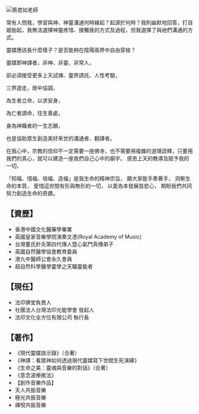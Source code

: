 ![蔡君如老師](https://www.notion.so/image/https%3A%2F%2Fs3-us-west-2.amazonaws.com%2Fsecure.notion-static.com%2F79654035-20f6-4856-937d-9a6ae04a7e76%2F%25E6%2588%25AA%25E5%259C%2596_2022-08-30_%25E4%25B8%258B%25E5%258D%25884.48.50.png?id=49c081d0-7a77-4a6c-8dfc-4f1772e40354&table=block&spaceId=58ffa7b9-9de4-4d30-9989-688f9ec75890&width=2000&userId=56180207-fc12-4f91-a543-2d872093f4e4&cache=v2)

常有人問我，學習與神、神靈溝通何時緣起？起源於何時？我則幽默地回答，打自娘胎起，我無法選擇神靈疼惜、接觸我的方式及過程，但我選擇了與祂們溝通的方式。

靈媒應該長什麼樣子？是否能夠在陰陽兩界中自由穿梭？

靈媒即神譯者，非神、非靈、非常人，

卻必須接受更多上天試煉、靈界請託、人性考驗，

三界遊走，居中協調，

為生者立命，以求安身，

為亡者請命，往生善處，

身為神職者的一生志願，

也是協助眾生創造美好來世的溝通者、翻譯者。

在我心中，宗教的信仰不一定需要一座佛寺，也不需要用複雜的道理詮釋，只要用我們的真心，就可以建造一座我們自己心中的廟宇。
感恩上天的教導及賦予我的一切，

「知福、惜福、培福、造福」是我生命的精神宗旨，
願大家能手牽著手，
洞察生命的本質，
愛惜這世間有形與無形的一切，
以愛為本發展慈悲心，
期盼我們共同努力創造生命的奇蹟。

## 【資歷】
- 香港中國文化醫藥學畢業
- 英國皇家音樂學院演奏文憑(Royal Academy of Music)
- 台灣董氏針灸第四代傳人暨心氣門真傳弟子
- 英國自然醫學協會教育委員
- 港九中醫師公會永久會員
- 超自然科學醫學靈學之天職靈能者

## 【現任】
- 法印佛堂負責人
- 社團法人台灣法印光能學會 發起人
- 法印文化全方位有限公司 執行長

## 【著作】
- 《現代靈媒啟示錄》（合著）
- 《神譯：看眾神如何透過現代靈媒寫下世間生死演繹》
- 《生命之美：靈魂與音樂的對話》（合著）
- 《意念波療癒法》
- 【創作音樂作品】
- 天人共振音樂
- 極光共振音樂
- 禪悅共振音樂